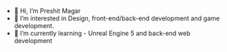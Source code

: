 - 👋 Hi, I’m Preshit Magar
- 👀 I’m interested in Design, front-end/back-end development and game development.
- 🌱 I’m currently learning - Unreal Engine 5 and back-end web development


<!---
preshitmagar/preshitmagar is a ✨ special ✨ repository because its `README.md` (this file) appears on your GitHub profile.
You can click the Preview link to take a look at your changes.
--->
